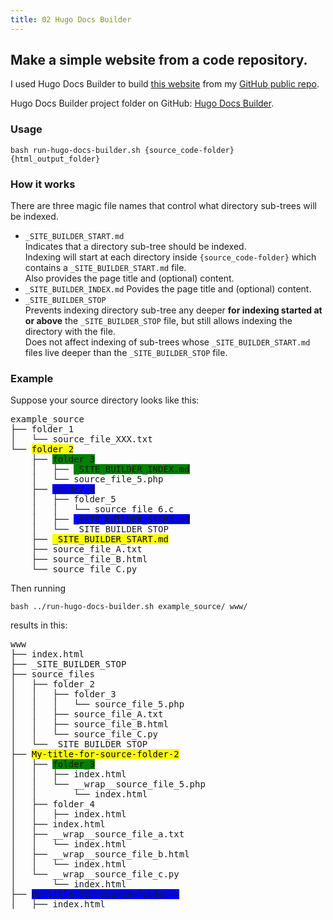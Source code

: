 ```yaml
---
title: 02 Hugo Docs Builder
---
```


## Make a simple website from a code repository.

I used Hugo Docs Builder to build [this website](https://bryanj1234.github.io) from my [GitHub public repo](https://github.com/bryanj1234/bryanj1234.github.io).

Hugo Docs Builder project folder on GitHub: [Hugo Docs Builder](https://github.com/bryanj1234/hugo-docs-builder).

### Usage

    bash run-hugo-docs-builder.sh {source_code-folder} {html_output_folder}

### How it works

There are three magic file names that control what directory sub-trees will be indexed.

* `_SITE_BUILDER_START.md`  
    Indicates that a directory sub-tree should be indexed.  
    Indexing will start at each directory inside `{source_code-folder}` which contains a `_SITE_BUILDER_START.md` file.  
    Also provides the page title and (optional) content.
* `_SITE_BUILDER_INDEX.md`
    Povides the page title and (optional) content.
* `_SITE_BUILDER_STOP`  
    Prevents indexing directory sub-tree any deeper **for indexing started at or above** the `_SITE_BUILDER_STOP` file,
        but still allows indexing the directory with the file.  
    Does not affect indexing of sub-trees whose `_SITE_BUILDER_START.md` files live deeper than the `_SITE_BUILDER_STOP` file.

### Example


Suppose your source directory looks like this:

<pre>
example_source
├── folder_1
│   └── source_file_XXX.txt
└── <span style="background-color:yellow;color:black">folder_2</span>
    ├── <span style="background-color: green">folder_3</span>
    │   ├── <span style="background-color: green">_SITE_BUILDER_INDEX.md</span>
    │   └── source_file_5.php
    ├── <span style="background-color: blue">folder_4</span>
    │   ├── folder_5
    │   │   └── source_file_6.c
    │   ├── <span style="background-color: blue">_SITE_BUILDER_START.md</span>
    │   └── _SITE_BUILDER_STOP
    ├── <span style="background-color:yellow;color:black">_SITE_BUILDER_START.md</span>
    ├── source_file_A.txt
    ├── source_file_B.html
    └── source_file_C.py
</pre>

Then running

    bash ../run-hugo-docs-builder.sh example_source/ www/

results in this:

<pre>
www
├── index.html
├── _SITE_BUILDER_STOP
├── source_files
│   ├── folder_2
│   │   ├── folder_3
│   │   │   └── source_file_5.php
│   │   ├── source_file_A.txt
│   │   ├── source_file_B.html
│   │   └── source_file_C.py
│   └── _SITE_BUILDER_STOP
├── <span style="background-color:yellow;color:black">My-title-for-source-folder-2</span>
│   ├── <span style="background-color: green">folder_3</span>
│   │   ├── index.html
│   │   └── __wrap__source_file_5.php
│   │       └── index.html
│   ├── folder_4
│   │   ├── index.html
│   ├── index.html
│   ├── __wrap__source_file_a.txt
│   │   └── index.html
│   ├── __wrap__source_file_b.html
│   │   └── index.html
│   └── __wrap__source_file_c.py
│       └── index.html
├── <span style="background-color: blue">My-title-for-source-folder-4</span>
│   ├── index.html
</pre>
